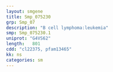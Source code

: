 ```yaml
---
layout: smgene
title: Smp_075230
grp: Smp_07
description: "B cell lymphoma:leukemia"
smp: Smp_075230.1
uniprot: "G4VS62"
length:   801
cdd: "cl22375, pfam13465"
kk: ns
categories: sm
---
```

